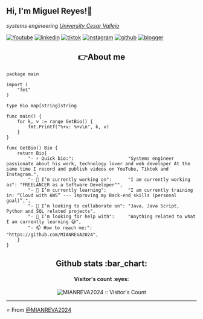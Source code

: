 <h2> Hi, I'm Miguel Reyes!👋 </h2>

<p><em>systems engineering <a href="https://www.ucv.edu.pe/">University Cesar Vallejo</a> 
</em></p>

[![Youtube](https://img.shields.io/static/v1?label=&message=youtube&color=FF0000&logo=youtube&logoColor=white&style=for-the-badge)](https://youtube.com/EduardoFierroPro?sub_confirmation=1)
[![linkedin](https://img.shields.io/static/v1?label=&message=linkedin&color=0e76a8&logo=linkedin&logoColor=white&style=for-the-badge)](https://www.linkedin.com/in/miguelreyesvasquez)
[![tiktok](https://img.shields.io/static/v1?label=&message=tiktok&color=ff0050&logo=tiktok&logoColor=white&style=for-the-badge)](https://www.tiktok.com/@reyestech2024)
[![instagram](https://img.shields.io/static/v1?label=&message=instagram&color=5B51D8&logo=instagram&logoColor=white&style=for-the-badge)](https://instagram.com/reyestech2024) 
[![github](https://img.shields.io/static/v1?label=&message=github&color=171515&logo=github&logoColor=white&style=for-the-badge)](https://github.com/MIANREVA2024)
[![blogger](https://img.shields.io/static/v1?label=&message=bloggerb&color=171515&logo=github&logoColor=white&style=for-the-badge)](https://reyestech2024.blogspot.com/)

<!--
[![twitter](https://img.shields.io/static/v1?label=&message=twitter&color=1DA1F2&logo=twitter&logoColor=white&style=for-the-badge)](https://twitter.com/edfierropro)
[![discord](https://img.shields.io/static/v1?label=&message=discord&color=7289da&logo=discord&logoColor=white&style=for-the-badge)](https://discord.gg/t4Txush)
[![twitch](https://img.shields.io/static/v1?label=&message=twitch&color=6441a5&logo=twitch&logoColor=white&style=for-the-badge)](https://twitch.tv/eduardofierropro)
[![colaboración](https://img.shields.io/static/v1?label=&message=colaboracion&color=blue&logo=teach&logoColor=white&style=for-the-badge)](http://colaboracion.eduardofierro.pro)-->

<h2 align="center">👉About me</h2>

```golang
package main

import (
	"fmt"
)

type Bio map[string]string

func main() {
	for k, v := range GetBio() {
		fmt.Printf("%+v: %+v\n", k, v)
	}
}

func GetBio() Bio {
	return Bio{
		"- ⚡ Quick bio:":                    "Systems engineer passionate about his work, technology lover and web developer At the same time I record and publish videos on YouTube, Tiktok and Instagram.",
		"- 🔭 I’m currently working on":      "I am currently working as": "FREELANCER as a Software Developer"",
		"- 🌱 I’m currently learning":        "I am currently training in: “Cloud with AWS” --- Improving my Back-end skills (personal goal)”,",
		"- 👯 I’m looking to collaborate on": "Java, Java Script, Python and SQL related projects",
		"- 🤔 I’m looking for help with":     "Anything related to what I am currently learning 😅",
		"- 📫 How to reach me:":              "https://github.com/MIANREVA2024",
	}
}
```
<h2 align="center">Github stats :bar_chart:</h2>
<h4 align="center">Visitor's count :eyes:</h4>

<p align="center"><img src="https://profile-counter.glitch.me/{MIANREVA2024}/count.svg" alt="MIANREVA2024 :: Visitor's Count" /></p>

---
⭐️ From [@MIANREVA2024](https://github.com/MIANREVA2024)
